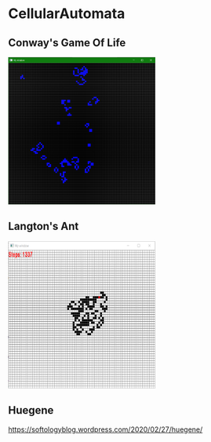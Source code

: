 # CellularAutomata

## Conway's Game Of Life

<img src="https://github.com/MattR2718/cellularAutomata/blob/main/conwaysGameOfLife/gameOfLife.PNG" width="300" height="300">

## Langton's Ant

<img src="https://github.com/MattR2718/cellularAutomata/blob/main/langtonsAnt/langtonsAnt.PNG" width="300" height="300">

## Huegene

https://softologyblog.wordpress.com/2020/02/27/huegene/